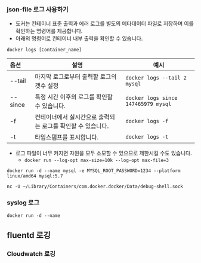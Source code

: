 ### json-file 로그 사용하기
- 도커는 컨테이너 표준 출력과 에러 로그를 별도의 메타데이터 파일로 저장하며 이를 확인하는 명령어를 제공합니다. 
- 아래의 명령어로 컨테이너 내부 출력을 확인할 수 있습니다. 
```
docker logs [Container_name] 
```

| 옵션    | 설명                                                        | 예시                                |
|:------- | ----------------------------------------------------------- | ----------------------------------- |
| --tail  | 마지막 로그로부터 출력할 로그의 갯수 설정                   | `docker logs --tail 2 mysql`        |
| --since | 특정 시간 이후의 로그를 확인할 수 있습니다.                 | `docker logs since 147465979 mysql` |
| -f      | 컨테이너에서 실시간으로 출력되는 로그를 확인할 수 있습니다. | `docker logs -f `                   |
| -t  | 타임스탬프를 표시합니다. | `docker logs -t` |
- 로그 파일이 너무 커지면 자원을 모두 소모할 수 있으므로 제한시킬 수도 있습니다. 
	- `docker run --log-opt max-size=10k --log-opt max-file=3`



```
docker run -d --name mysql -e MYSQL_ROOT_PASSWORD=1234 --platform linux/amd64 mysql:5.7

nc -U ~/Library/Containers/com.docker.docker/Data/debug-shell.sock
```
### syslog 로그


```
docker run -d --name
```
## fluentd 로깅

### Cloudwatch 로깅

